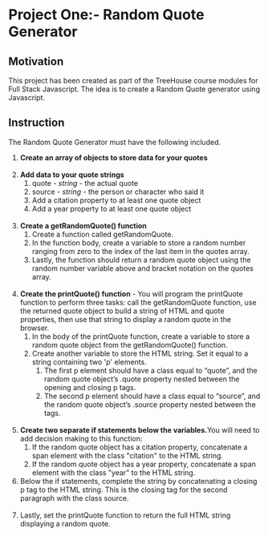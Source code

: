# Project One:- Random Quote Generator
 <h2>Motivation</h2>
 <p>This project has been created as part of the TreeHouse course modules for Full Stack Javascript. The idea is to create a Random Quote generator using Javascript.</p>
 <h2>Instruction</h2>
 <p>The Random Quote Generator must have the following included.</p>
 <ol>
 <li><strong>Create an array of objects to store data for your quotes</strong></li></br>
 <li><strong>Add data to your quote strings</strong>
    <ol>
        <li>quote - <i>string</i> - the actual quote</li>
        <li>source - <i>string</i> - the person or character who said it</li> 
        <li>Add a citation property to at least one quote object</li>
        <li>Add a year property to at least one quote object</li>
    </ol>
 </li></br>
 <li><strong>Create a getRandomQuote() function</strong>
    <ol>
        <li>Create a function called getRandomQuote.</li>
        <li>In the function body, create a variable to store a random number ranging from zero to the index of the last item in the quotes array.</li>
        <li>Lastly, the function should return a random quote object using the random number variable above and bracket notation on the quotes array.</li>
    </ol>
 </li></br>
 <li><strong>Create the printQuote() function</strong> - You will program the printQuote function to perform three tasks: call the getRandomQuote function, use the returned quote object to build a string of HTML and quote properties, then use that string to display a random quote in the browser.
    <ol>
        <li>In the body of the printQuote function, create a variable to store a random quote object from the getRandomQuote() function.</li>
        <li>Create another variable to store the HTML string. Set it equal to a string containing two 'p' elements.</br>
        <ol>
            <li>The first p element should have a class equal to “quote”, and the random quote object’s .quote property nested between the opening and closing p tags.</li>
            <li>The second p element should have a class equal to “source”, and the random quote object’s .source property nested between the tags.</li>
        </ol>
        </li>
    </ol>
 </li></br>
 <li><strong>Create two separate if statements below the variables.</strong>You will need to add decision making to this function:
    <ol>
        <li>If the random quote object has a citation property, concatenate a span element with the class "citation" to the HTML string.</li>
        <li>If the random quote object has a year property, concatenate a span element with the class "year" to the HTML string.</li>
    </ol>
 </li>
 <li>Below the if statements, complete the string by concatenating a closing p tag to the HTML string. This is the closing tag for the second paragraph with the class source.</li></br>
 <li>Lastly, set the printQuote function to return the full HTML string displaying a random quote.</li></br>
 </ol>
